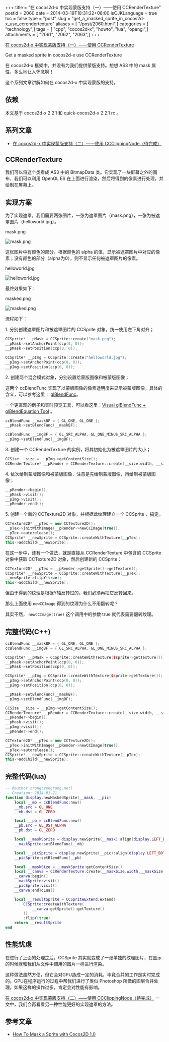 +++
title = "在 cocos2d-x 中实现蒙版支持（一）——使用 CCRenderTexture"
postid = 2060
date = 2014-03-19T18:31:22+08:00
isCJKLanguage = true
toc = false
type = "post"
slug = "get_a_masked_sprite_in_cocos2d-x_use_ccrendertexture"
aliases = [ "/post/2060.html",]
categories = [ "technology",]
tags = [ "cpp", "cocos2d-x", "howto", "lua", "opengl",]
attachments = [ "2061", "2062", "2063",]
+++


[在 cocos2d-x 中实现蒙版支持（一）——使用 CCRenderTexture ](https://blog.zengrong.net/post/2060.html)

Get a masked sprite in cocos2d-x use CCRenderTexture

在 cocos2d-x 框架中，并没有为我们提供蒙版支持。想想 AS3 中的 mask 属性，多么地让人怀念啊！

这个系列文章讲解如何在 cocos2d-x 中实现蒙版的支持。<!--more-->

## 依赖

本文基于 cocos2d-x 2.2.1 和 quick-cocos2d-x 2.2.1 rc 。

## 系列文章

* [在 cocos2d-x 中实现蒙版支持（二）——使用 CCClippingNode（待完成）][1]

## CCRenderTexture

我们可以将这个类看成 AS3 中的 BitmapData 类。它实现了一块屏幕之外的画布，我们可以利用 OpenGL ES 在上面进行渲染，然后将得到的像素进行处理，并绘制在屏幕上。

## 实现方案

为了实现遮罩，我们需要两张图片，一张为遮罩图片（mask.png），一张为被遮罩图片（helloworld.jpg）。

mask.png 

![mask.png][12]

这张图片中有颜色的部分，根据颜色的 alpha 的值，显示被遮罩图片中对应的像素；没有颜色的部分（alpha为0），则不显示任何被遮罩图片的像素。

helloworld.jpg

![helloworld.jpg][13]

最终效果如下：

masked.png

![masked.png][11]

流程如下：

1\. 分别创建遮罩图片和被遮罩图片的 CCSprite 对象，统一使用左下角对齐；

``` c++
CCSprite* __pMask = CCSprite::create("mask.png");
__pMask->setAnchorPoint(ccp(0, 0));
__pMask->setPosition(ccp(0, 0));

CCSprite* __pImg = CCSprite::create("helloworld.jpg");
__pImg->setAnchorPoint(ccp(0, 0));
__pImg->setPosition(ccp(0, 0));
```

2\. 创建两个混合模式对象，分别设置给蒙版图像和被蒙版图像；

这两个 ccBlendFunc 实现了以蒙版图像的像素透明度来显示被蒙版图像。具体的含义，可以参考这里： [glBlendFunc][2]。

一个更直观的例子和实时预览工具，可以看这里：[Visual glBlendFunc + glBlendEquation Tool][3] 。

``` c++
ccBlendFunc __maskBF = { GL_ONE, GL_ONE };
__pMask->setBlendFunc(__maskBF);

ccBlendFunc __imgBF = { GL_SRC_ALPHA, GL_ONE_MINUS_SRC_ALPHA };
__pImg->setBlendFunc(__imgBF);
```

3\. 创建一个 CCRenderTexture 的实例，将其初始化为被遮罩图片的大小；

``` c++
CCSize __size = __pImg->getContentSize();
CCRenderTexture* __pRender = CCRenderTexture::create(__size.width, __size.height);
```

4\. 依次绘制蒙版图像和被蒙版图像，注意是先绘制蒙版图像，再绘制被蒙版图像；

``` c++
__pRender->begin();
__pMask->visit();
__pImg->visit();
__pRender->end();
```

5\. 创建一个新的 CCTexture2D 对象，并根据此纹理建立一个 CCSprite ，搞定。

``` c++
CCTexture2D* __pTex = new CCTexture2D();
__pTex->initWithImage(__pRender->newCCImage(true));
__pTex->autorelease();
CCSprite* __newSprite = CCSprite::createWithTexture(__pTex);
this->addChild(__newSprite);
```

在这一步中，还有一个做法，就是直接从 CCRenderTexture 中包含的 CCSprite 对象中获取 CCTexture2D 对象，然后创建新的 CCSprite：

``` c++
CCTexture2D* __pTex = __pRender->getSprite()->getTexture();
CCSprite* __newSprite = CCSprite::createWithTexture(__pTex);
__newSprite->filpY(true);
this->addChild(__newSprite);
```

但由于得到的纹理是根据Y轴反转过的，我们必须再把它反转回来。

那么上面使用 `newCCImage` 得到的纹理为什么不用翻转呢？

其实不然， `newCCImage(true)` 这个调用中的参数 true 就代表需要翻转纹理。

## 完整代码(C++)

``` c++
ccBlendFunc __maskBF = { GL_ONE, GL_ONE };
ccBlendFunc __imgBF = { GL_SRC_ALPHA, GL_ONE_MINUS_SRC_ALPHA };

CCSprite* __pMask = CCSprite::createWithTexture($sprite->getTexture());
__pMask->setAnchorPoint(ccp(0, 0));
__pMask->setPosition(ccp(0, 0));

CCSprite* __pImg = CCSprite::createWithTexture($sprite->getTexture());
__pImg->setAnchorPoint(ccp(0, 0));
__pImg->setPosition(ccp(0, 0));

__pMask->setBlendFunc(__maskBF);
__pImg->setBlendFunc(__imgBF);

CCSize __size = __pImg->getContentSize();
CCRenderTexture* __pRender = CCRenderTexture::create(__size.width, __size.height);
__pRender->begin();
__pMask->visit();
__pImg->visit();
__pRender->end();

CCTexture2D* __pTex = new CCTexture2D();
__pTex->initWithImage(__pRender->newCCImage(true));
__pTex->autorelease();
CCSprite* __newSprite = CCSprite::createWithTexture(__pTex);
this->addChild(__newSprite);
```

## 完整代码(lua)

``` lua
-- @author zrong(zengrong.net)
-- Creation: 2014-01-21
function display.newMaskedSprite(__mask, __pic)
	local __mb = ccBlendFunc:new()
	__mb.src = GL_ONE
	__mb.dst = GL_ZERO

	local __pb = ccBlendFunc:new()
	__pb.src = GL_DST_ALPHA
	__pb.dst = GL_ZERO

	local __maskSprite = display.newSprite(__mask):align(display.LEFT_BOTTOM, 0, 0)
	__maskSprite:setBlendFunc(__mb)

	local __picSprite = display.newSprite(__pic):align(display.LEFT_BOTTOM, 0, 0)
	__picSprite:setBlendFunc(__pb)

	local __maskSize = __maskSprite:getContentSize()
	local __canva = CCRenderTexture:create(__maskSize.width,__maskSize.height)
	__canva:begin()
	__maskSprite:visit()
	__picSprite:visit()
	__canva:endToLua()

	local __resultSprite = CCSpriteExtend.extend(
		CCSprite:createWithTexture(
			__canva:getSprite():getTexture()
		))
		:flipY(true)
	return __resultSprite
end
```

## 性能忧虑

在进行了上面的处理之后，CCSprite 其实就变成了一张单独的纹理图片，在显示的时候就和我们从文件中调用的图片一样进行渲染。

这种做法虽然方便，但它会对GPU造成一定的消耗，毕竟合并的工作是实时完成的。GPU在程序运行的过程中帮我们进行了类似 Photoshop 所做的图层合并处理。如果这样的操作过多，肯定会对性能有影响。

[在 cocos2d-x 中实现蒙版支持（二）——使用 CCClippingNode（待完成）][1] 一文中，我们会再看看另一种性能更好的实现遮罩的方法。

## 参考文章

* [How To Mask a Sprite with Cocos2D 1.0][4]

[1]: http://zengrong.net
[2]: http://www.khronos.org/opengles/sdk/docs/man/xhtml/glBlendFunc.xml
[3]: http://www.andersriggelsen.dk/glblendfunc.php
[4]: http://www.raywenderlich.com/4421/how-to-mask-a-sprite-with-cocos2d-1-0

[11]: /uploads/2014/03/masked.png
[12]: /uploads/2014/03/mask.png
[13]: /uploads/2014/03/helloworld.jpg

